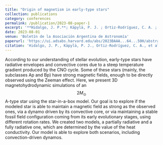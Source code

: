 ```yaml
---
title: "Origin of magnetism in early-type stars"
collection: publications
category: conferences
permalink: /publication/2023-08-paper-1
excerpt: '**Hidalgo, J. P.**; Käpylä, P. J. ; Ortiz-Rodríguez, C. A. ; Navarrete, F. H. ; Toro, B. ; Schleicher, D. R. G.'
date: 2023-08-01
venue: 'Boletín de la Asociación Argentina de Astronomía'
paperurl: 'https://ui.adsabs.harvard.edu/abs/2023BAAA...64...50H/abstract'
citation: 'Hidalgo, J. P., Käpylä, P. J., Ortiz-Rodríguez, C. A., et al. 2023'
---
```

According to our understanding of stellar evolution, early-type stars have radiative envelopes and convective cores due to a steep temperature gradient produced by the CNO cycle. Some of these stars (mainly, the subclasses Ap and Bp) have strong magnetic fields, enough to be directly observed using the Zeeman effect. Here, we present 3D magnetohydrodynamic simulations of an $$2 M_\odot$$ A-type star using the star-in-a-box model. Our goal is to explore if the modeled star is able to maintain a magnetic field as strong as the observed ones, via a dynamo driven by its convective core, or via maintaining a stable fossil field configuration coming from its early evolutionary stages, using different rotation rates. We created two models, a partially radiative and a fully radiative one, which are determined by the value of the heat conductivity. Our model is able to explore both scenarios, including convection-driven dynamos.
